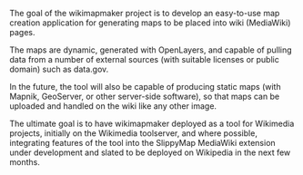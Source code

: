 The goal of the wikimapmaker project is to develop an easy-to-use map creation application for generating maps to be placed into wiki (MediaWiki) pages.

The maps are dynamic, generated with OpenLayers, and capable of pulling data from a number of external sources (with suitable licenses or public domain) such as data.gov.

In the future, the tool will also be capable of producing static maps (with Mapnik, GeoServer, or other server-side software), so that maps can be uploaded and handled on the wiki like any other image.

The ultimate goal is to have wikimapmaker deployed as a tool for Wikimedia projects, initially on the Wikimedia toolserver, and where possible, integrating features of the tool into the SlippyMap MediaWiki extension under development and slated to be deployed on Wikipedia in the next few months.